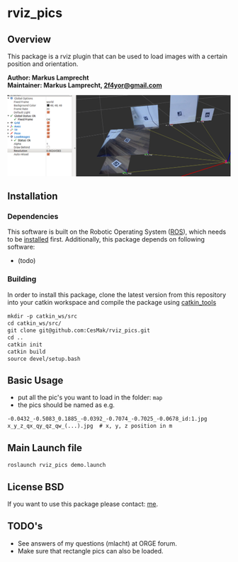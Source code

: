 # rviz_pics

## Overview

This package is a rviz plugin that can be used to load images with a certain position and orientation.

**Author: Markus Lamprecht<br />
Maintainer: Markus Lamprecht, 2f4yor@gmail.com<br />**

<img alt="alfons" src="data/rviz_pics.png" width="700">

## Installation

### Dependencies

This software is built on the Robotic Operating System ([ROS]), which needs to be [installed](http://wiki.ros.org) first. Additionally, this package depends on following software:

- (todo)

### Building

In order to install this package, clone the latest version from this repository into your catkin workspace and compile the package using [catkin_tools](https://catkin-tools.readthedocs.io/en/latest/)

``` 
mkdir -p catkin_ws/src
cd catkin_ws/src/
git clone git@github.com:CesMak/rviz_pics.git 
cd ..
catkin init 
catkin build
source devel/setup.bash
```

## Basic Usage

- put all the pic's you want to load in the folder: ```map``` 
- the pics should be named as e.g.

``` 
-0.0432_-0.5083_0.1885_-0.0392_-0.7074_-0.7025_-0.0678_id:1.jpg
x_y_z_qx_qy_qz_qw_(...).jpg  # x, y, z position in m
``` 

## Main Launch file

``` 
roslaunch rviz_pics demo.launch
``` 

## License BSD
If you want to use this package please contact: [me](https://simact.de/about_me).


## TODO's

- See answers of my questions (mlacht) at ORGE forum.
- Make sure that rectangle pics can also be loaded.


[ROS]: http://www.ros.org
[rviz]: http://wiki.ros.org/rviz
[grid_map_msg/GridMap]: https://github.com/anybotics/grid_map/blob/master/grid_map_msg/msg/GridMap.msg
[sensor_msgs/PointCloud2]: http://docs.ros.org/api/sensor_msgs/html/msg/PointCloud2.html
[geometry_msgs/PoseWithCovarianceStamped]: http://docs.ros.org/api/geometry_msgs/html/msg/PoseWithCovarianceStamped.html
[tf/tfMessage]: http://docs.ros.org/kinetic/api/tf/html/msg/tfMessage.html
[std_srvs/Empty]: http://docs.ros.org/api/std_srvs/html/srv/Empty.html
[grid_map_msg/GetGridMap]: https://github.com/anybotics/grid_map/blob/master/grid_map_msg/srv/GetGridMap.srv
[grid_map_msgs/ProcessFile]: https://github.com/ANYbotics/grid_map/blob/master/grid_map_msgs/srv/ProcessFile.srv